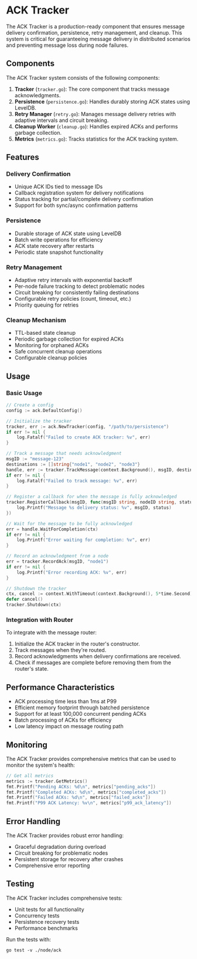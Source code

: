 # ACK Tracker

The ACK Tracker is a production-ready component that ensures message delivery confirmation, persistence, retry management, and cleanup. This system is critical for guaranteeing message delivery in distributed scenarios and preventing message loss during node failures.

## Components

The ACK Tracker system consists of the following components:

1. **Tracker** (`tracker.go`): The core component that tracks message acknowledgments.
2. **Persistence** (`persistence.go`): Handles durably storing ACK states using LevelDB.
3. **Retry Manager** (`retry.go`): Manages message delivery retries with adaptive intervals and circuit breaking.
4. **Cleanup Worker** (`cleanup.go`): Handles expired ACKs and performs garbage collection.
5. **Metrics** (`metrics.go`): Tracks statistics for the ACK tracking system.

## Features

### Delivery Confirmation

- Unique ACK IDs tied to message IDs
- Callback registration system for delivery notifications
- Status tracking for partial/complete delivery confirmation
- Support for both sync/async confirmation patterns

### Persistence

- Durable storage of ACK state using LevelDB
- Batch write operations for efficiency
- ACK state recovery after restarts
- Periodic state snapshot functionality

### Retry Management

- Adaptive retry intervals with exponential backoff
- Per-node failure tracking to detect problematic nodes
- Circuit breaking for consistently failing destinations
- Configurable retry policies (count, timeout, etc.)
- Priority queuing for retries

### Cleanup Mechanism

- TTL-based state cleanup
- Periodic garbage collection for expired ACKs
- Monitoring for orphaned ACKs
- Safe concurrent cleanup operations
- Configurable cleanup policies

## Usage

### Basic Usage

```go
// Create a config
config := ack.DefaultConfig()

// Initialize the tracker
tracker, err := ack.NewTracker(config, "/path/to/persistence")
if err != nil {
    log.Fatalf("Failed to create ACK tracker: %v", err)
}

// Track a message that needs acknowledgment
msgID := "message-123"
destinations := []string{"node1", "node2", "node3"}
handle, err := tracker.TrackMessage(context.Background(), msgID, destinations)
if err != nil {
    log.Fatalf("Failed to track message: %v", err)
}

// Register a callback for when the message is fully acknowledged
tracker.RegisterCallback(msgID, func(msgID string, nodeID string, status ack.DeliveryStatus) {
    log.Printf("Message %s delivery status: %v", msgID, status)
})

// Wait for the message to be fully acknowledged
err = handle.WaitForCompletion(ctx)
if err != nil {
    log.Printf("Error waiting for completion: %v", err)
}

// Record an acknowledgment from a node
err = tracker.RecordAck(msgID, "node1")
if err != nil {
    log.Printf("Error recording ACK: %v", err)
}

// Shutdown the tracker
ctx, cancel := context.WithTimeout(context.Background(), 5*time.Second)
defer cancel()
tracker.Shutdown(ctx)
```

### Integration with Router

To integrate with the message router:

1. Initialize the ACK tracker in the router's constructor.
2. Track messages when they're routed.
3. Record acknowledgments when delivery confirmations are received.
4. Check if messages are complete before removing them from the router's state.

## Performance Characteristics

- ACK processing time less than 1ms at P99
- Efficient memory footprint through batched persistence
- Support for at least 100,000 concurrent pending ACKs
- Batch processing of ACKs for efficiency
- Low latency impact on message routing path

## Monitoring

The ACK Tracker provides comprehensive metrics that can be used to monitor the system's health:

```go
// Get all metrics
metrics := tracker.GetMetrics()
fmt.Printf("Pending ACKs: %d\n", metrics["pending_acks"])
fmt.Printf("Completed ACKs: %d\n", metrics["completed_acks"])
fmt.Printf("Failed ACKs: %d\n", metrics["failed_acks"])
fmt.Printf("P99 ACK Latency: %v\n", metrics["p99_ack_latency"])
```

## Error Handling

The ACK Tracker provides robust error handling:

- Graceful degradation during overload
- Circuit breaking for problematic nodes
- Persistent storage for recovery after crashes
- Comprehensive error reporting

## Testing

The ACK Tracker includes comprehensive tests:

- Unit tests for all functionality
- Concurrency tests
- Persistence recovery tests
- Performance benchmarks

Run the tests with:

```
go test -v ./node/ack
```